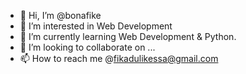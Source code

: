 - 👋 Hi, I’m @bonafike
- 👀 I’m interested in Web Development
- 🌱 I’m currently learning Web Development & Python.
- 💞️ I’m looking to collaborate on ...
- 📫 How to reach me @fikadulikessa@gmail.com

<!---
bonafike/bonafike is a ✨ special ✨ repository because its `README.md` (this file) appears on your GitHub profile.
You can click the Preview link to take a look at your changes.
--->
